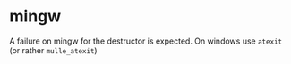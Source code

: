 # mingw

A failure on mingw for the destructor is expected. 
On windows use `atexit` (or rather `mulle_atexit`) 

